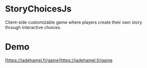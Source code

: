 # StoryChoicesJs
Client-side customizable game where players create their own story through interactive choices.

# Demo
[https://jadehamel.fr/game]https://jadehamel.fr/game
